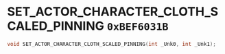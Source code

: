 # SET_ACTOR_CHARACTER_CLOTH_SCALED_PINNING `0xBEF6031B`

```cpp
void SET_ACTOR_CHARACTER_CLOTH_SCALED_PINNING(int _Unk0, int _Unk1);
```